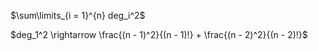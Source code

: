 $\sum\limits_{i = 1}^{n} deg_i^2$

$deg_1^2 \rightarrow \frac{(n - 1)^2}{(n -  1)!} + \frac{(n - 2)^2}{(n - 2)!}$
